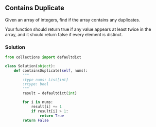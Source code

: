 ## Contains Duplicate

Given an array of integers, find if the array contains any duplicates.

Your function should return true if any value appears at least twice in the array, and it should return false if every element is distinct.

### Solution

```python
from collections import defaultdict

class Solution(object):
    def containsDuplicate(self, nums):
        """
        :type nums: List[int]
        :rtype: bool
        """
        result = defaultdict(int)

        for i in nums:
            result[i] += 1
            if result[i] > 1:
                return True
        return False
```
